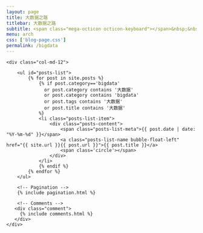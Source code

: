 ```yaml
---
layout: page
title: 大数据之路
titlebar: 大数据之路
subtitle: <span class="mega-octicon octicon-keyboard"></span>&nbsp;&nbsp; 我的大数据之路： &nbsp;&nbsp; <a href ="http://www.buildupchao.cn/spark.html"><font color="#1A0DAB">Spark</font></a>&nbsp;&nbsp; <a href ="http://www.buildupchao.cn/hadoop.html"><font color="#EB9439">Hadoop</font></a>&nbsp;&nbsp; <a href ="http://www.buildupchao.cn/bigdata.html"><font color="#1E90FF">大数据</font></a>
menu: arch
css: ['blog-page.css']
permalink: /bigdata
---
```


<div class="row">

    <div class="col-md-12">

        <ul id="posts-list">
            {% for post in site.posts %}
                {% if post.category=='bigdata'
                  or post.category contains '大数据'
                  or post.category contains 'bigdata'
                  or post.tags contains '大数据'
                  or post.title contains '大数据'
                %}
                <li class="posts-list-item">
                    <div class="posts-content">
                        <span class="posts-list-meta">{{ post.date | date: "%Y-%m-%d" }}</span>
                        <a class="posts-list-name bubble-float-left" href="{{ site.url }}{{ post.url }}">{{ post.title }}</a>
                        <span class='circle'></span>
                    </div>
                </li>
                {% endif %}
            {% endfor %}
        </ul>

        <!-- Pagination -->
        {% include pagination.html %}

        <!-- Comments -->
       <div class="comment">
         {% include comments.html %}
       </div>
    </div>

</div>
<script>
    $(document).ready(function(){

        // Enable bootstrap tooltip
        $("body").tooltip({ selector: '[data-toggle=tooltip]' });

    });
</script>
